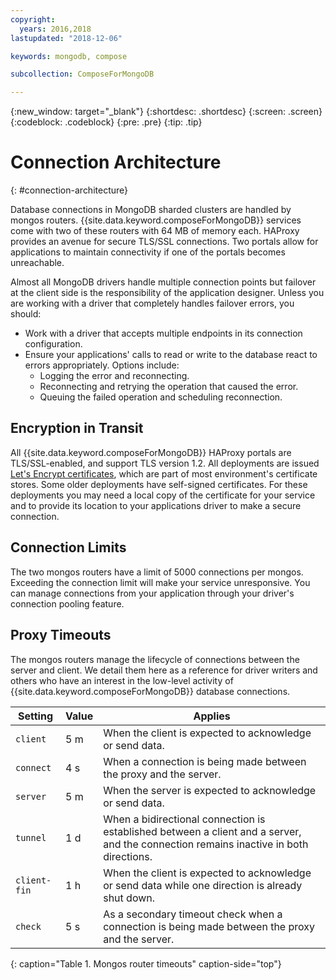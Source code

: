 ```yaml
---
copyright:
  years: 2016,2018
lastupdated: "2018-12-06"

keywords: mongodb, compose

subcollection: ComposeForMongoDB

---
```


{:new_window: target="_blank"}
{:shortdesc: .shortdesc}
{:screen: .screen}
{:codeblock: .codeblock}
{:pre: .pre}
{:tip: .tip}

# Connection Architecture
{: #connection-architecture}

Database connections in MongoDB sharded clusters are handled by mongos routers. {{site.data.keyword.composeForMongoDB}} services come with two of these routers with 64 MB of memory each. HAProxy provides an avenue for secure TLS/SSL connections. Two portals allow for applications to maintain connectivity if one of the portals becomes unreachable.

Almost all MongoDB drivers handle multiple connection points but failover at the client side is the responsibility of the application designer. Unless you are working with a driver that completely handles failover errors, you should:
* Work with a driver that accepts multiple endpoints in its connection configuration.
* Ensure your applications' calls to read or write to the database react to errors appropriately. Options include:
  + Logging the error and reconnecting.
  + Reconnecting and retrying the operation that caused the error.
  + Queuing the failed operation and scheduling reconnection.

## Encryption in Transit

All {{site.data.keyword.composeForMongoDB}} HAProxy portals are TLS/SSL-enabled, and support TLS version 1.2. All deployments are issued [Let's Encrypt certificates](/docs/ComposeForMongoDB?topic=ComposeForMongoDB-le-certificates), which are part of most environment's certificate stores. Some older deployments have self-signed certificates. For these deployments you may need a local copy of the certificate for your service and to provide its location to your applications driver to make a secure connection.

## Connection Limits

The two mongos routers have a limit of 5000 connections per mongos. Exceeding the connection limit will make your service unresponsive. You can manage connections from your application through your driver's connection pooling feature.

## Proxy Timeouts

The mongos routers manage the lifecycle of connections between the server and client. We detail them here as a reference for driver writers and others who have an interest in the low-level activity of {{site.data.keyword.composeForMongoDB}} database connections.

Setting | Value | Applies
----------|-----------|-----------
`client` | 5 m | When the client is expected to acknowledge or send data.
`connect` | 4 s | When a connection is being made between the proxy and the server.
`server` | 5 m | When the server is expected to acknowledge or send data.
`tunnel` | 1 d | When a bidirectional connection is established between a client and a server, and the connection remains inactive in both directions.
`client-fin` | 1 h | When the client is expected to acknowledge or send data while one direction is already shut down.
`check` | 5 s | As a secondary timeout check when a connection is being made between the proxy and the server.
{: caption="Table 1. Mongos router timeouts" caption-side="top"}
